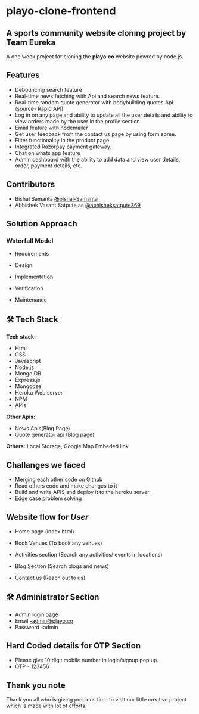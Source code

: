 # playo-clone-frontend

## A sports community website cloning project by **Team Eureka**

A one week project for cloning the **playo.co** website powred by node.js.


## Features
- Debouncing search feature
- Real-time news fetching with Api and search news feature.
- Real-time random quote generator with bodybuilding quotes Api (source- Rapid API)
- Log in on any page and ability to update all the user details and ability to view orders made by the user in the profile section.
- Email feature with nodemailer
- Get user feedback from the contact us page by using form spree.
- Filter functionality In the product page.
- Integrated Razorpay payment gateway.
- Chat on whats app feature
- Admin dashboard with the ability to add data and view user details, order, payment details, etc.


## Contributors
- Bishal Samanta [@bishal-Samanta](https://github.com/bishal-Samanta/)
- Abhishek Vasant Satpute as [@abhisheksatpute369](https://github.com/abhisheksatpute369)


## Solution Approach

### Waterfall Model

- Requirements

- Design

- Implementation

- Verification

- Maintenance

## 🛠 Tech Stack

**Tech stack:** 
- Html
- CSS
- Javascript
- Node.js
- Mongo DB
- Express.js
- Mongoose
- Heroku Web server
- NPM
- APIs

**Other Apis:**
- News Apis(Blog Page)
- Quote generator api (Blog page)


**Others:** Local Storage, Google Map Embeded link 

## Challanges we faced

- Merging each other code on Github
- Read others code and make changes to it
- Build and write APIS and deploy it to the heroku server
- Edge case problem solving

## Website flow for **_User_**

- Home page (index.html)

- Book Venues (To book any venues)

- Activities section (Search any activities/ events in locations)

- Blog Section (Search blogs and news)

- Contact us (Reach out to us)


## 🛠 **Administrator Section**

- Admin login page 
- Email -admin@playo.co
- Password -admin


## Hard Coded details for OTP Section

- Please give 10 digit mobile number in login/signup pop up.
- OTP - 123456



## Thank you note

Thank you all who is giving precious time to visit our little creative project which is made with lot of efforts.
